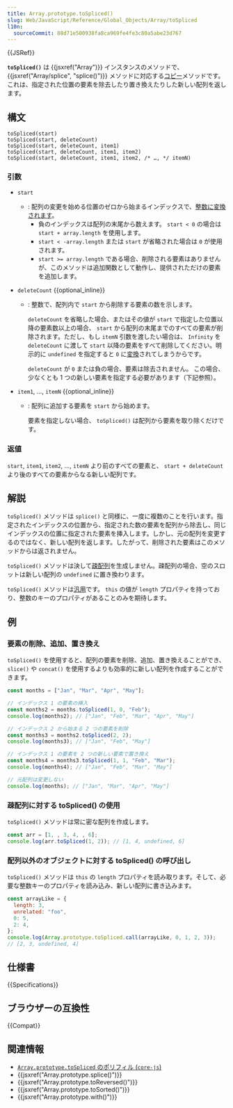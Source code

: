 ```yaml
---
title: Array.prototype.toSpliced()
slug: Web/JavaScript/Reference/Global_Objects/Array/toSpliced
l10n:
  sourceCommit: 88d71e500938fa8ca969fe4fe3c80a5abe23d767
---
```


{{JSRef}}

**`toSpliced()`** は {{jsxref("Array")}} インスタンスのメソッドで、 {{jsxref("Array/splice", "splice()")}} メソッドに対応する[コピー](/ja/docs/Web/JavaScript/Reference/Global_Objects/Array#コピーメソッドと変更メソッド)メソッドです。これは、指定された位置の要素を除去したり置き換えたりした新しい配列を返します。

## 構文

```js-nolint
toSpliced(start)
toSpliced(start, deleteCount)
toSpliced(start, deleteCount, item1)
toSpliced(start, deleteCount, item1, item2)
toSpliced(start, deleteCount, item1, item2, /* …, */ itemN)
```

### 引数

- `start`

  - : 配列の変更を始める位置のゼロから始まるインデックスで、[整数に変換されます](/ja/docs/Web/JavaScript/Reference/Global_Objects/Number#整数への変換)。
    - 負のインデックスは配列の末尾から数えます。 `start < 0` の場合は `start + array.length` を使用します。
    - `start < -array.length` または `start` が省略された場合は `0` が使用されます。
    - `start >= array.length` である場合、削除される要素はありませんが、このメソッドは追加関数として動作し、提供されただけの要素を追加します。

- `deleteCount` {{optional_inline}}

  - : 整数で、配列内で `start` から削除する要素の数を示します。

    `deleteCount` を省略した場合、またはその値が `start` で指定した位置以降の要素数以上の場合、 `start` から配列の末尾までのすべての要素が削除されます。ただし、もし `itemN` 引数を渡したい場合は、 `Infinity` を `deleteCount` に渡して `start` 以降の要素をすべて削除してください。明示的に `undefined` を指定すると `0` に[変換](/ja/docs/Web/JavaScript/Reference/Global_Objects/Number#整数への変換)されてしまうからです。

    `deleteCount` が `0` または負の場合、要素は除去されません。
    この場合、少なくとも 1 つの新しい要素を指定する必要があります（下記参照）。

- `item1`, …, `itemN` {{optional_inline}}

  - : 配列に追加する要素を `start` から始めます。

    要素を指定しない場合、 `toSpliced()` は配列から要素を取り除くだけです。

### 返値

`start`, `item1`, `item2`, …, `itemN` より前のすべての要素と、 `start + deleteCount` より後のすべての要素からなる新しい配列です。

## 解説

`toSpliced()` メソッドは `splice()` と同様に、一度に複数のことを行います。指定されたインデックスの位置から、指定された数の要素を配列から除去し、同じインデックスの位置に指定された要素を挿入します。しかし、元の配列を変更するのではなく、新しい配列を返します。したがって、削除された要素はこのメソッドからは返されません。

`toSpliced()` メソッドは決して[疎配列](/ja/docs/Web/JavaScript/Guide/Indexed_collections#sparse_arrays)を生成しません。疎配列の場合、空のスロットは新しい配列の `undefined` に置き換わります。

`toSpliced()` メソッドは[汎用](/ja/docs/Web/JavaScript/Reference/Global_Objects/Array#汎用的な配列メソッド)です。 `this` の値が `length` プロパティを持っており、整数のキーのプロパティがあることのみを期待します。

## 例

### 要素の削除、追加、置き換え

`toSpliced()` を使用すると、配列の要素を削除、追加、置き換えることができ、`slice()` や `concat()` を使用するよりも効率的に新しい配列を作成することができます。

```js
const months = ["Jan", "Mar", "Apr", "May"];

// インデックス 1 の要素の挿入
const months2 = months.toSpliced(1, 0, "Feb");
console.log(months2); // ["Jan", "Feb", "Mar", "Apr", "May"]

// インデックス 2 から始まる 2 つの要素を削除
const months3 = months2.toSpliced(2, 2);
console.log(months3); // ["Jan", "Feb", "May"]

// インデックス 1 の要素を 2 つの新しい要素で置き換え
const months4 = months3.toSpliced(1, 1, "Feb", "Mar");
console.log(months4); // ["Jan", "Feb", "Mar", "May"]

// 元配列は変更しない
console.log(months); // ["Jan", "Mar", "Apr", "May"]
```

### 疎配列に対する toSpliced() の使用

`toSpliced()` メソッドは常に密な配列を作成します。

```js
const arr = [1, , 3, 4, , 6];
console.log(arr.toSpliced(1, 2)); // [1, 4, undefined, 6]
```

### 配列以外のオブジェクトに対する toSpliced() の呼び出し

`toSpliced()` メソッドは `this` の `length` プロパティを読み取ります。そして、必要な整数キーのプロパティを読み込み、新しい配列に書き込みます。

```js
const arrayLike = {
  length: 3,
  unrelated: "foo",
  0: 5,
  2: 4,
};
console.log(Array.prototype.toSpliced.call(arrayLike, 0, 1, 2, 3));
// [2, 3, undefined, 4]
```

## 仕様書

{{Specifications}}

## ブラウザーの互換性

{{Compat}}

## 関連情報

- [`Array.prototype.toSpliced` のポリフィル (`core-js`)](https://github.com/zloirock/core-js#change-array-by-copy)
- {{jsxref("Array.prototype.splice()")}}
- {{jsxref("Array.prototype.toReversed()")}}
- {{jsxref("Array.prototype.toSorted()")}}
- {{jsxref("Array.prototype.with()")}}
